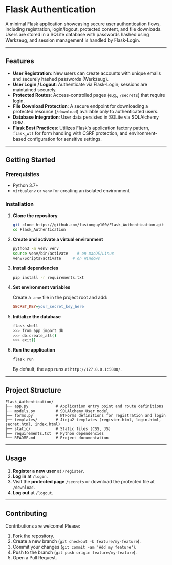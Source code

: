 # Flask Authentication

A minimal Flask application showcasing secure user authentication flows, including registration, login/logout, protected content, and file downloads. Users are stored in a SQLite database with passwords hashed using Werkzeug, and session management is handled by Flask-Login.

---

## Features

- **User Registration**: New users can create accounts with unique emails and securely hashed passwords (Werkzeug).
- **User Login / Logout**: Authenticate via Flask-Login; sessions are maintained securely.
- **Protected Routes**: Access-controlled pages (e.g., `/secrets`) that require login.
- **File Download Protection**: A secure endpoint for downloading a protected resource (`/download`) available only to authenticated users.
- **Database Integration**: User data persisted in SQLite via SQLAlchemy ORM.
- **Flask Best Practices**: Utilizes Flask's application factory pattern, `flask_wtf` for form handling with CSRF protection, and environment-based configuration for sensitive settings.

---

## Getting Started

### Prerequisites

- Python 3.7+
- `virtualenv` or `venv` for creating an isolated environment

### Installation

1. **Clone the repository**

   ```bash
   git clone https://github.com/fusionguy100/Flask_Authentication.git
   cd Flask_Authentication
   ```

2. **Create and activate a virtual environment**

   ```bash
   python3 -m venv venv
   source venv/bin/activate    # on macOS/Linux
   venv\Scripts\activate     # on Windows
   ```

3. **Install dependencies**

   ```bash
   pip install -r requirements.txt
   ```

4. **Set environment variables**

   Create a `.env` file in the project root and add:

   ```ini
   SECRET_KEY=your_secret_key_here
   ```

5. **Initialize the database**

   ```bash
   flask shell
   >>> from app import db
   >>> db.create_all()
   >>> exit()
   ```

6. **Run the application**

   ```bash
   flask run
   ```

   By default, the app runs at `http://127.0.0.1:5000/`.

---

## Project Structure

```
Flask_Authentication/
├── app.py            # Application entry point and route definitions
├── models.py         # SQLAlchemy User model
├── forms.py          # WTForms definitions for registration and login
├── templates/        # Jinja2 templates (register.html, login.html, secret.html, index.html)
├── static/           # Static files (CSS, JS)
├── requirements.txt  # Python dependencies
└── README.md         # Project documentation
```

---

## Usage

1. **Register a new user** at `/register`.
2. **Log in** at `/login`.
3. Visit the **protected page** `/secrets` or download the protected file at `/download`.
4. **Log out** at `/logout`.

---

## Contributing

Contributions are welcome! Please:

1. Fork the repository.
2. Create a new branch (`git checkout -b feature/my-feature`).
3. Commit your changes (`git commit -am 'Add my feature'`).
4. Push to the branch (`git push origin feature/my-feature`).
5. Open a Pull Request.

